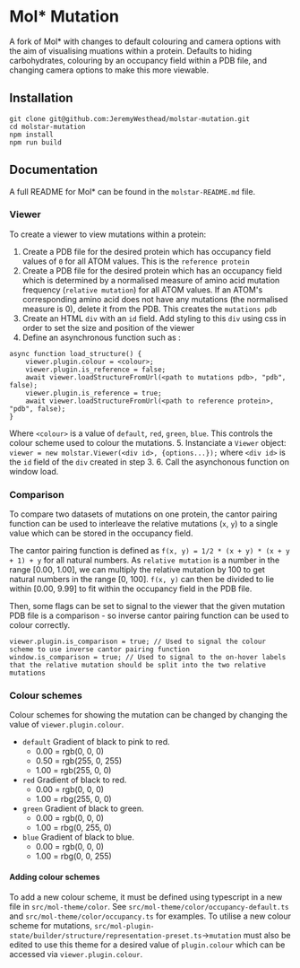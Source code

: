 # Mol* Mutation
A fork of Mol* with changes to default colouring and camera options with the aim of visualising muations within a protein.
Defaults to hiding carbohydrates, colouring by an occupancy field within a PDB file, and changing camera options to make this more viewable.

## Installation
```
git clone git@github.com:JeremyWesthead/molstar-mutation.git
cd molstar-mutation
npm install
npm run build
```

## Documentation
A full README for Mol* can be found in the `molstar-README.md` file.
### Viewer
To create a viewer to view mutations within a protein:
1. Create a PDB file for the desired protein which has occupancy field values of `0` for all ATOM values. This is the `reference protein`
2. Create a PDB file for the desired protein which has an occupancy field which is determined by a normalised measure of amino acid mutation frequency (`relative mutation`) for all ATOM values. If an ATOM's corresponding amino acid does not have any mutations (the normalised measure is 0), delete it from the PDB. This creates the `mutations pdb`
3. Create an HTML `div` with an `id` field. Add styling to this `div` using css in order to set the size and position of the viewer
4. Define an asynchronous function such as :
```
async function load_structure() {
    viewer.plugin.colour = <colour>;
    viewer.plugin.is_reference = false;
    await viewer.loadStructureFromUrl(<path to mutations pdb>, "pdb", false);
    viewer.plugin.is_reference = true;
    await viewer.loadStructureFromUrl(<path to reference protein>, "pdb", false);
}
```
Where `<colour>` is a value of `default`, `red`, `green`, `blue`. This controls the colour scheme used to colour the mutations.
5. Instanciate a `Viewer` object: `viewer = new molstar.Viewer(<div id>, {options...});` where `<div id>` is the `id` field of the `div` created in step 3.
6. Call the asynchonous function on window load.

### Comparison
To compare two datasets of mutations on one protein, the cantor pairing function can be used to interleave the relative mutations (`x`, `y`) to a single value which can be stored in the occupancy field.

The cantor pairing function is defined as `f(x, y) = 1/2 * (x + y) * (x + y + 1) + y` for all natural numbers. As `relative mutation` is a number in the range [0.00, 1.00], we can multiply the relative mutation by 100 to get natural numbers in the range [0, 100]. `f(x, y)` can then be divided to lie within [0.00, 9.99] to fit within the occupancy field in the PDB file.

Then, some flags can be set to signal to the viewer that the given mutation PDB file is a comparison - so inverse cantor pairing function can be used to colour correctly.
```
viewer.plugin.is_comparison = true; // Used to signal the colour scheme to use inverse cantor pairing function
window.is_comparison = true; // Used to signal to the on-hover labels that the relative mutation should be split into the two relative mutations
```

### Colour schemes
Colour schemes for showing the mutation can be changed by changing the value of `viewer.plugin.colour`.
* `default` Gradient of black to pink to red.
    * 0.00 = rgb(0, 0, 0)
    * 0.50 = rgb(255, 0, 255)
    * 1.00 = rgb(255, 0, 0)
* `red` Gradient of black to red.
    * 0.00 = rgb(0, 0, 0)
    * 1.00 = rbg(255, 0, 0)
* `green` Gradient of black to green.
    * 0.00 = rgb(0, 0, 0)
    * 1.00 = rbg(0, 255, 0)
* `blue` Gradient of black to blue.
    * 0.00 = rgb(0, 0, 0)
    * 1.00 = rbg(0, 0, 255)
#### Adding colour schemes
To add a new colour scheme, it must be defined using typescript in a new file in `src/mol-theme/color`. See `src/mol-theme/color/occupancy-default.ts` and `src/mol-theme/color/occupancy.ts` for examples. 
To utilise a new colour scheme for mutations, `src/mol-plugin-state/builder/structure/representation-preset.ts`->`mutation` must also be edited to use this theme for a desired value of `plugin.colour` which can be accessed via `viewer.plugin.colour`.
